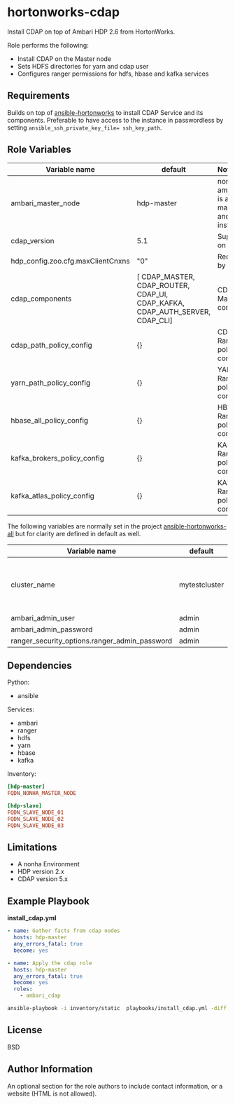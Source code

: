hortonworks-cdap
================

Install CDAP on top of Ambari HDP 2.6 from HortonWorks.

Role performs the following:

- Install CDAP on the Master node
- Sets HDFS directories for yarn and cdap user
- Configures ranger permissions for hdfs, hbase and kafka services

Requirements
------------

Builds on top of [ansible-hortonworks](https://github.com/hortonworks/ansible-hortonworks) to install CDAP Service and its components. Preferable to have access to the instance in passwordless by setting `ansible_ssh_private_key_file= ssh_key_path`.

Role Variables
--------------

| Variable name                     | default                                                                      | Notes                                                   |
| --------------------------------- | ---------------------------------------------------------------------------- | :------------------------------------------------------ |
| ambari_master_node                | hdp-master                                                                   | nonha ambari node is also master node and cdap instance |
| cdap_version                      | 5.1                                                                          | Supported on 5.x only                                   |
| hdp_config.zoo.cfg.maxClientCnxns | "0"                                                                          | Requirement by CDAP                                     |
| cdap_components                   | [ CDAP_MASTER, CDAP_ROUTER, CDAP_UI, CDAP_KAFKA, CDAP_AUTH_SERVER, CDAP_CLI] | CDAP Mandatory components                               |
| cdap_path_policy_config           | {}                                                                           | CDAP Ranger policy configuration                        |
| yarn_path_policy_config           | {}                                                                           | YARN Ranger policy configuration                        |
| hbase_all_policy_config           | {}                                                                           | HBASE Ranger policy configuration                       |
| kafka_brokers_policy_config       | {}                                                                           | KAFKA Ranger policy configuration                       |
| kafka_atlas_policy_config         | {}                                                                           | KAFKA Ranger policy configuration                       |

The following variables are normally set in the project [ansible-hortonworks-all](https://github.com/hortonworks/ansible-hortonworks/blob/master/playbooks/group_vars/all) but for clarity are defined in default as well.

| Variable name                                 | default       | Notes                                                |
| --------------------------------------------- | ------------- | :--------------------------------------------------- |
| cluster_name                                  | mytestcluster | Need to Overwrite this or all ambari tasks will fail |
| ambari_admin_user                             | admin         |                                                      |
| ambari_admin_password                         | admin         |                                                      |
| ranger_security_options.ranger_admin_password | admin         |                                                      |

Dependencies
------------

Python:

- ansible

Services:

- ambari
- ranger
- hdfs
- yarn
- hbase
- kafka

Inventory:

```ini
[hdp-master]
FQDN_NONHA_MASTER_NODE

[hdp-slave]
FQDN_SLAVE_NODE_01
FQDN_SLAVE_NODE_02
FQDN_SLAVE_NODE_03
```

Limitations
-----------

- A nonha Environment
- HDP version 2.x
- CDAP version 5.x

Example Playbook
----------------

**install_cdap.yml**

```yaml
- name: Gather facts from cdap nodes
  hosts: hdp-master
  any_errors_fatal: true
  become: yes

- name: Apply the cdap role
  hosts: hdp-master
  any_errors_fatal: true
  become: yes
  roles:
    - ambari_cdap
```

```bash
ansible-playbook -i inventory/static  playbooks/install_cdap.yml -diff
```

License
-------

BSD

Author Information
------------------

An optional section for the role authors to include contact information, or a website (HTML is not allowed).
